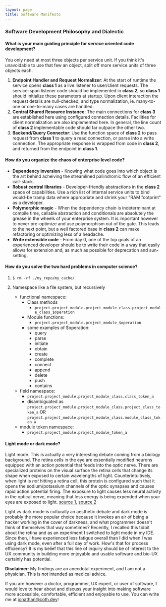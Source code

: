 ```yaml
---
layout: page
title: Software Manifesto
---
```


### Software Development Philosophy and Dialectic

#### What is your main guiding principle for service oriented code development?

You only need at most three objects per service unit. If you think it's unavoidable to use that few an object, split off more service units of three objects each.
1. **Endpoint Handler and Request Normalizer**: At the start of runtime the service opens **class 1** as a live listener to user/client requests. The service-span listener code should be implemented in **class 2**, so **class 1** should initialize these parameters at startup. Upon client interaction the request details are null-checked, and type normalization, ie. many-to-one or one-to-many cases are handled.
2. **Central Shared Resource Instance**: The main connections for **class 3** are established here using configured connection details. Facilities for client normalization are also implemented here. In general, the line count of **class 2** implementable code should far outpace the other two.
3. **Backend/Query Connector**: Use the function space of **class 2** to pass request from **class 1** to query a read connection, or parse into a write connection. The appropriate response is wrapped from code in **class 2**, and returned from the endpoint in **class 1**.

#### How do you organize the chaos of enterprise level code?

- **Dependency inversion** - Knowing what code goes into which object is the art behind acheiving the streamlined pallindromic flow of an efficient call-stack.
- **Robust central libraries** - Developer-friendly abstractions in the **class 2** space of capabilities. Use a rich list of internal service units to bind would-be tramp data where appropriate and shrink your "RAM footprint" as a developer.
- **Polymorphic magic** - When the dependency chain is indeterminant at compile time, callable abstraction and conditionals are absolutely the grease in the wheels of your enterprise system. It is important however to never pre-optimize and use polymorphism out of the gate. This leads to the next point, but a well factored base in **class 2** can make refactoring or optimizing less of a headache.
- **Write extensible code** - From day 0, one of the top goals of an experienced developer should be to write their code in a way that easily allows for extension and, as much as possible for deprecation and sun-setting.

#### How do you solve the two hard problems in computer science?

1. `$ rm -rf ./my_repo/my_cache/`

2. Namespace like a file system, but recursively

   - functional namespace:
      - Class methods
         - `project.project_module.project_module_class.project_module_class_$operation`
      - Module functions:
         -  `project.project_module.project_module_$operation`
      - some examples of $operation:
         - query
         - parse
         - initiate
         - obtain
         - create
         - complete
         - connect
         - append
         - delete
         - push
         - contains
   - field namespace:
      -   `project.project_module.project_module_class.class_token_a`
      -  disambiguated as  `project.project_module.project_module_class.project_class_token_a` OR `project.project_module.project_module_class.module_class_token_a`
   - module token namespace:
      -   `project.project_module.project_module_token_a`
    
#### Light mode or dark mode?

Light mode. This is actually a very interesting debate coming from a biology background. The retina cells in the eye are essentially modified neurons equipped with an action potential that feeds into the optic nerve. There are specialized proteins on the visual surface the retina cells that change its shape when exposed to certain wavelengths of light. Counterintuitively, when light is *not* hitting a retina cell, this protein is configured such that it opens the sodium/potassium channels of the optic synapses and causes rapid action potential firing. The exposure to light causes less neural activity in the optical nerve, meaning that less energy is being expended when your eyes are exposed to light. [source 1](https://www.ncbi.nlm.nih.gov/books/NBK10806), [source 2](https://en.wikipedia.org/wiki/Hyperpolarization_(biology))

Light vs dark mode is culturally an aesthetic debate and dark mode is probably the more popular choice because it invokes an air of being a hacker working in the cover of darkness, and what programmer doesn't think of themselves that way sometimes? Recently, I recalled this tidbit about the retina and as an experiment I switched to light mode in my IDE. Since then, I have experienced less fatigue overall than I did when I was using dark mode, even after a full day of work. How's that for process efficiency? It is my belief that this line of inquiry should be of interest to the UX community in building more enjoyable and usable software and bio-UX certainly has potential. 

**Disclaimer**: My findings are an anecdotal experiment, and I am not a physician. This is *not* intended as medical advice. 

If you are however a doctor, programmer, UX expert, or user of software, I would love to hear about and discuss your insight into making software more accessible, comfortable, efficient and enjoyable to use. You can write me at [jonathan@coth.dev](mailto:jonathan@coth.dev)!
